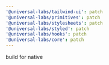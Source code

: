 ```yaml
---
'@universal-labs/tailwind-ui': patch
'@universal-labs/primitives': patch
'@universal-labs/stylesheets': patch
'@universal-labs/styled': patch
'@universal-labs/hooks': patch
'@universal-labs/core': patch
---
```


build for native
